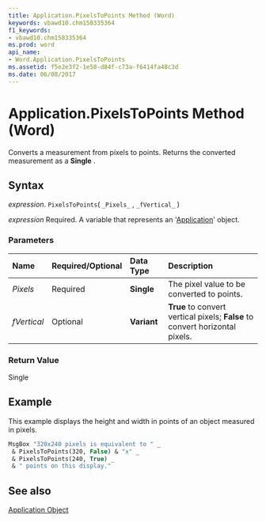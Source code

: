 ```yaml
---
title: Application.PixelsToPoints Method (Word)
keywords: vbawd10.chm158335364
f1_keywords:
- vbawd10.chm158335364
ms.prod: word
api_name:
- Word.Application.PixelsToPoints
ms.assetid: f5e2e3f2-1e58-d84f-c73a-f6414fa48c3d
ms.date: 06/08/2017
---
```



# Application.PixelsToPoints Method (Word)

Converts a measurement from pixels to points. Returns the converted measurement as a  **Single** .


## Syntax

 _expression_. `PixelsToPoints`( `_Pixels_` , `_fVertical_` )

 _expression_ Required. A variable that represents an '[Application](Word.Application.md)' object.


### Parameters



|**Name**|**Required/Optional**|**Data Type**|**Description**|
|:-----|:-----|:-----|:-----|
| _Pixels_|Required| **Single**|The pixel value to be converted to points.|
| _fVertical_|Optional| **Variant**| **True** to convert vertical pixels; **False** to convert horizontal pixels.|

### Return Value

Single


## Example

This example displays the height and width in points of an object measured in pixels.


```vb
MsgBox "320x240 pixels is equivalent to " _ 
 & PixelsToPoints(320, False) & "x" _ 
 & PixelsToPoints(240, True) _ 
 & " points on this display."
```


## See also


[Application Object](Word.Application.md)

